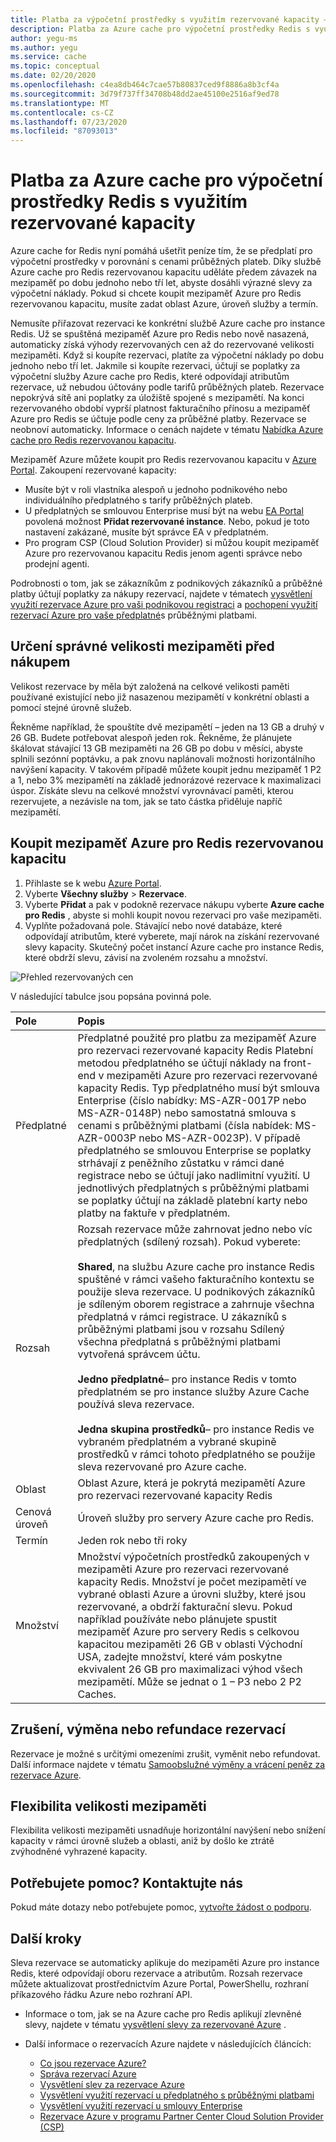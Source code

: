 ```yaml
---
title: Platba za výpočetní prostředky s využitím rezervované kapacity – Azure cache pro Redis
description: Platba za Azure cache pro výpočetní prostředky Redis s využitím rezervované kapacity
author: yegu-ms
ms.author: yegu
ms.service: cache
ms.topic: conceptual
ms.date: 02/20/2020
ms.openlocfilehash: c4ea8db464c7cae57b80837ced9f8886a8b3cf4a
ms.sourcegitcommit: 3d79f737ff34708b48dd2ae45100e2516af9ed78
ms.translationtype: MT
ms.contentlocale: cs-CZ
ms.lasthandoff: 07/23/2020
ms.locfileid: "87093013"
---
```

# <a name="prepay-for-azure-cache-for-redis-compute-resources-with-reserved-capacity"></a>Platba za Azure cache pro výpočetní prostředky Redis s využitím rezervované kapacity

Azure cache for Redis nyní pomáhá ušetřit peníze tím, že se předplatí pro výpočetní prostředky v porovnání s cenami průběžných plateb. Díky službě Azure cache pro Redis rezervovanou kapacitu uděláte předem závazek na mezipaměť po dobu jednoho nebo tří let, abyste dosáhli výrazné slevy za výpočetní náklady. Pokud si chcete koupit mezipaměť Azure pro Redis rezervovanou kapacitu, musíte zadat oblast Azure, úroveň služby a termín.

Nemusíte přiřazovat rezervaci ke konkrétní službě Azure cache pro instance Redis. Už se spuštěná mezipaměť Azure pro Redis nebo nově nasazená, automaticky získá výhody rezervovaných cen až do rezervované velikosti mezipaměti. Když si koupíte rezervaci, platíte za výpočetní náklady po dobu jednoho nebo tří let. Jakmile si koupíte rezervaci, účtují se poplatky za výpočetní služby Azure cache pro Redis, které odpovídají atributům rezervace, už nebudou účtovány podle tarifů průběžných plateb. Rezervace nepokrývá sítě ani poplatky za úložiště spojené s mezipamětí. Na konci rezervovaného období vyprší platnost fakturačního přínosu a mezipaměť Azure pro Redis se účtuje podle ceny za průběžné platby. Rezervace se neobnoví automaticky. Informace o cenách najdete v tématu [Nabídka Azure cache pro Redis rezervovanou kapacitu](https://azure.microsoft.com/pricing/details/cache).

Mezipaměť Azure můžete koupit pro Redis rezervovanou kapacitu v [Azure Portal](https://portal.azure.com/). Zakoupení rezervované kapacity:

* Musíte být v roli vlastníka alespoň u jednoho podnikového nebo individuálního předplatného s tarify průběžných plateb.
* U předplatných se smlouvou Enterprise musí být na webu [EA Portal](https://ea.azure.com/) povolená možnost **Přidat rezervované instance**. Nebo, pokud je toto nastavení zakázané, musíte být správce EA v předplatném.
* Pro program CSP (Cloud Solution Provider) si můžou koupit mezipaměť Azure pro rezervovanou kapacitu Redis jenom agenti správce nebo prodejní agenti.

Podrobnosti o tom, jak se zákazníkům z podnikových zákazníků a průběžné platby účtují poplatky za nákupy rezervací, najdete v tématech [vysvětlení využití rezervace Azure pro vaši podnikovou registraci](https://docs.microsoft.com/azure/billing/billing-understand-reserved-instance-usage-ea) a [pochopení využití rezervací Azure pro vaše předplatné](https://docs.microsoft.com/azure/billing/billing-understand-reserved-instance-usage)s průběžnými platbami.


## <a name="determine-the-right-cache-size-before-purchase"></a>Určení správné velikosti mezipaměti před nákupem

Velikost rezervace by měla být založená na celkové velikosti paměti používané existující nebo již nasazenou mezipamětí v konkrétní oblasti a pomocí stejné úrovně služeb.

Řekněme například, že spouštíte dvě mezipamětí – jeden na 13 GB a druhý v 26 GB. Budete potřebovat alespoň jeden rok. Řekněme, že plánujete škálovat stávající 13 GB mezipaměti na 26 GB po dobu v měsíci, abyste splnili sezónní poptávku, a pak znovu naplánovali možnosti horizontálního navýšení kapacity. V takovém případě můžete koupit jednu mezipaměť 1 P2 a 1, nebo 3% mezipamětí na základě jednorázové rezervace k maximalizaci úspor. Získáte slevu na celkové množství vyrovnávací paměti, kterou rezervujete, a nezávisle na tom, jak se tato částka přiděluje napříč mezipamětí.


## <a name="buy-azure-cache-for-redis-reserved-capacity"></a>Koupit mezipaměť Azure pro Redis rezervovanou kapacitu

1. Přihlaste se k webu [Azure Portal](https://portal.azure.com/).
2. Vyberte **Všechny služby** > **Rezervace**.
3. Vyberte **Přidat** a pak v podokně rezervace nákupu vyberte **Azure cache pro Redis** , abyste si mohli koupit novou rezervaci pro vaše mezipaměti.
4. Vyplňte požadovaná pole. Stávající nebo nové databáze, které odpovídají atributům, které vyberete, mají nárok na získání rezervované slevy kapacity. Skutečný počet instancí Azure cache pro instance Redis, které obdrží slevu, závisí na zvoleném rozsahu a množství.


![Přehled rezervovaných cen](media/cache-reserved-pricing/cache-reserved-price.png)


V následující tabulce jsou popsána povinná pole.

| Pole | Popis |
| :------------ | :------- |
| Předplatné   | Předplatné použité pro platbu za mezipaměť Azure pro rezervaci rezervované kapacity Redis Platební metodou předplatného se účtují náklady na front-end v mezipaměti Azure pro rezervaci rezervované kapacity Redis. Typ předplatného musí být smlouva Enterprise (číslo nabídky: MS-AZR-0017P nebo MS-AZR-0148P) nebo samostatná smlouva s cenami s průběžnými platbami (čísla nabídek: MS-AZR-0003P nebo MS-AZR-0023P). V případě předplatného se smlouvou Enterprise se poplatky strhávají z peněžního zůstatku v rámci dané registrace nebo se účtují jako nadlimitní využití. U jednotlivých předplatných s průběžnými platbami se poplatky účtují na základě platební karty nebo platby na faktuře v předplatném.
| Rozsah | Rozsah rezervace může zahrnovat jedno nebo víc předplatných (sdílený rozsah). Pokud vyberete: </br></br> **Shared**, na službu Azure cache pro instance Redis spuštěné v rámci vašeho fakturačního kontextu se použije sleva rezervace. U podnikových zákazníků je sdíleným oborem registrace a zahrnuje všechna předplatná v rámci registrace. U zákazníků s průběžnými platbami jsou v rozsahu Sdílený všechna předplatná s průběžnými platbami vytvořená správcem účtu.</br></br> **Jedno předplatné**– pro instance Redis v tomto předplatném se pro instance služby Azure Cache používá sleva rezervace. </br></br> **Jedna skupina prostředků**– pro instance Redis ve vybraném předplatném a vybrané skupině prostředků v rámci tohoto předplatného se použije sleva rezervované pro Azure cache.
| Oblast | Oblast Azure, která je pokrytá mezipamětí Azure pro rezervaci rezervované kapacity Redis
| Cenová úroveň | Úroveň služby pro servery Azure cache pro Redis.
| Termín | Jeden rok nebo tři roky
| Množství | Množství výpočetních prostředků zakoupených v mezipaměti Azure pro rezervaci rezervované kapacity Redis. Množství je počet mezipamětí ve vybrané oblasti Azure a úrovni služby, které jsou rezervované, a obdrží fakturační slevu. Pokud například používáte nebo plánujete spustit mezipaměť Azure pro servery Redis s celkovou kapacitou mezipaměti 26 GB v oblasti Východní USA, zadejte množství, které vám poskytne ekvivalent 26 GB pro maximalizaci výhod všech mezipamětí. Může se jednat o 1 – P3 nebo 2 P2 Caches.

## <a name="cancel-exchange-or-refund-reservations"></a>Zrušení, výměna nebo refundace rezervací

Rezervace je možné s určitými omezeními zrušit, vyměnit nebo refundovat. Další informace najdete v tématu [Samoobslužné výměny a vrácení peněz za rezervace Azure](https://docs.microsoft.com/azure/billing/billing-azure-reservations-self-service-exchange-and-refund).

## <a name="cache-size-flexibility"></a>Flexibilita velikosti mezipaměti

Flexibilita velikosti mezipaměti usnadňuje horizontální navýšení nebo snížení kapacity v rámci úrovně služeb a oblasti, aniž by došlo ke ztrátě zvýhodněné vyhrazené kapacity.

## <a name="need-help-contact-us"></a>Potřebujete pomoc? Kontaktujte nás

Pokud máte dotazy nebo potřebujete pomoc, [vytvořte žádost o podporu](https://portal.azure.com/#blade/Microsoft_Azure_Support/HelpAndSupportBlade/newsupportrequest).

## <a name="next-steps"></a>Další kroky

Sleva rezervace se automaticky aplikuje do mezipaměti Azure pro instance Redis, které odpovídají oboru rezervace a atributům. Rozsah rezervace můžete aktualizovat prostřednictvím Azure Portal, PowerShellu, rozhraní příkazového řádku Azure nebo rozhraní API.

*  Informace o tom, jak se na Azure cache pro Redis aplikují zlevněné slevy, najdete v tématu [vysvětlení slevy za rezervované Azure](../cost-management-billing/reservations/understand-azure-cache-for-redis-reservation-charges.md) .

* Další informace o rezervacích Azure najdete v následujících článcích:

    * [Co jsou rezervace Azure?](https://docs.microsoft.com/azure/billing/billing-save-compute-costs-reservations)
    * [Správa rezervací Azure](https://docs.microsoft.com/azure/billing/billing-manage-reserved-vm-instance)
    * [Vysvětlení slev za rezervace Azure](https://docs.microsoft.com/azure/billing/billing-understand-reservation-charges)
    * [Vysvětlení využití rezervací u předplatného s průběžnými platbami](https://docs.microsoft.com/azure/billing/billing-understand-reservation-charges-mysql)
    * [Vysvětlení využití rezervací u smlouvy Enterprise](https://docs.microsoft.com/azure/billing/billing-understand-reserved-instance-usage-ea)
    * [Rezervace Azure v programu Partner Center Cloud Solution Provider (CSP)](https://docs.microsoft.com/partner-center/azure-reservations)

